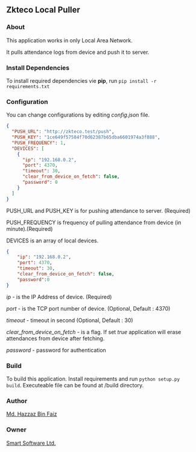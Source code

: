 ## Zkteco Local Puller

### About
This application works in only Local Area Network. 

It pulls attendance logs from device and push it to server.

### Install Dependencies
To install required dependencies vie **pip**, run ```pip install -r requirements.txt```

### Configuration
You can change configurations by editing *config.json* file.
```json
{
  "PUSH_URL": "http://zkteco.test/push",
  "PUSH_KEY": "1ce649f57584f70d62387b65dba6601974a3f888",
  "PUSH_FREQUENCY": 1,
  "DEVICES": [
    {
      "ip": "192.168.0.2",
      "port": 4370,
      "timeout": 30,
      "clear_from_device_on_fetch": false,
      "password": 0
    }
  ]
}
```
PUSH_URL and PUSH_KEY is for pushing attendance to server. (Required)

PUSH_FREQUENCY is frequency of pulling attendance from device (in minute).(Required)

DEVICES is an array of local devices.
```json
{
    "ip": "192.168.0.2",
    "port": 4370,
    "timeout": 30,
    "clear_from_device_on_fetch": false,
    "password":0
}
```
*ip* - is the IP Address of device. (Required)

*port* - is the TCP port number of device. (Optional, Default : 4370)

*timeout* - timeout in second (Optional, Default : 30)

*clear_from_device_on_fetch* - is a flag. If set *true* application will erase attendances from device after fetching.

*password* - password for authentication


### Build
To build this application. Install requirements and run ```python setup.py build```. Executeable file can be found at /build directory.


### Author
[Md. Hazzaz Bin Faiz](https://github.com/HazzazBinFaiz)


### Owner
[Smart Software Ltd.](https://www.smartsoftware.com.bd)
